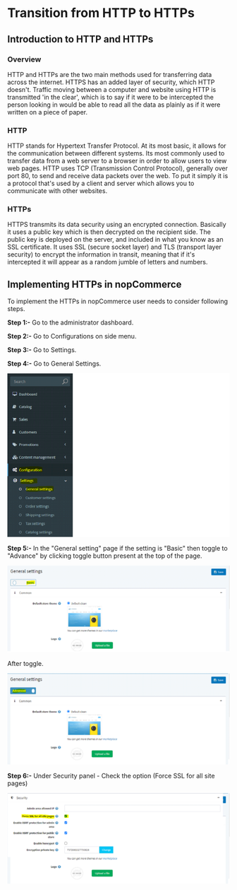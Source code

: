 # Transition from HTTP to HTTPs

## Introduction to HTTP and HTTPs

### Overview

HTTP and HTTPs are the two main methods used for transferring data across the internet. HTTPS has an added layer of security, which HTTP doesn't. Traffic moving between a computer and website using HTTP is transmitted 'in the clear', which is to say if it were to be intercepted the person looking in would be able to read all the data as plainly as if it were written on a piece of paper.

### HTTP

HTTP stands for Hypertext Transfer Protocol. At its most basic, it allows for the communication between different systems. Its most commonly used to transfer data from a web server to a browser in order to allow users to view web pages. HTTP uses TCP (Transmission Control Protocol), generally over port 80, to send and receive data packets over the web. To put it simply it is a protocol that's used by a client and server which allows you to communicate with other websites.

### HTTPs

HTTPS transmits its data security using an encrypted connection. Basically it uses a public key which is then decrypted on the recipient side. The public key is deployed on the server, and included in what you know as an SSL certificate. It uses SSL (secure socket layer) and TLS (transport layer security) to encrypt the information in transit, meaning that if it's intercepted it will appear as a random jumble of letters and numbers.

## Implementing HTTPs in nopCommerce

To implement the HTTPs in nopCommerce user needs to consider following steps.

**Step 1:-** Go to the administrator dashboard.

**Step 2:-** Go to Configurations on side menu.

**Step 3:-** Go to Settings.

**Step 4:-** Go to General Settings.

![Image_1](_static/Transition-from-http-to-https/Image_1.png)

**Step 5:-** In the "General setting" page if the setting is "Basic" then toggle to "Advance" by clicking toggle button present at the top of the page.

![Image_2](_static/Transition-from-http-to-https/Image_2.png)

After toggle.

![Image_3](_static/Transition-from-http-to-https/Image_3.png)

**Step 6:-** Under Security panel - Check the option (Force SSL for all site pages)

![Image_4](_static/Transition-from-http-to-https/Image_4.png)
